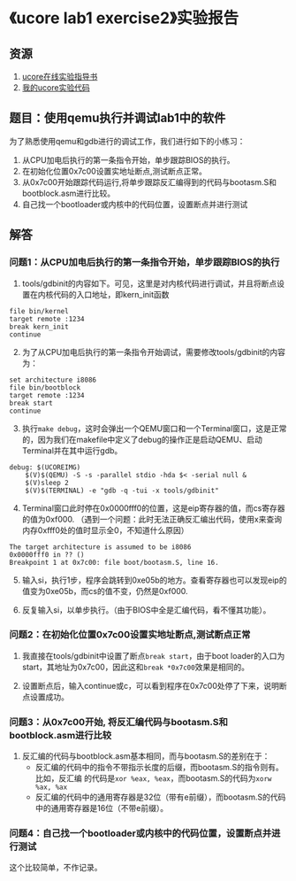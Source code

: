 # 《ucore lab1 exercise2》实验报告

## 资源

1. [ucore在线实验指导书](https://chyyuu.gitbooks.io/ucore_os_docs/content/)
2. [我的ucore实验代码](https://github.com/whl1729/ucore_os_lab)

## 题目：使用qemu执行并调试lab1中的软件
为了熟悉使用qemu和gdb进行的调试工作，我们进行如下的小练习：

1. 从CPU加电后执行的第一条指令开始，单步跟踪BIOS的执行。
2. 在初始化位置0x7c00设置实地址断点,测试断点正常。
3. 从0x7c00开始跟踪代码运行,将单步跟踪反汇编得到的代码与bootasm.S和bootblock.asm进行比较。
4. 自己找一个bootloader或内核中的代码位置，设置断点并进行测试

## 解答

### 问题1：从CPU加电后执行的第一条指令开始，单步跟踪BIOS的执行

1. tools/gdbinit的内容如下。可见，这里是对内核代码进行调试，并且将断点设置在内核代码的入口地址，即kern_init函数
```
file bin/kernel
target remote :1234
break kern_init
continue
```

2. 为了从CPU加电后执行的第一条指令开始调试，需要修改tools/gdbinit的内容为：
```
set architecture i8086
file bin/bootblock
target remote :1234
break start
continue
```

3. 执行`make debug`，这时会弹出一个QEMU窗口和一个Terminal窗口，这是正常的，因为我们在makefile中定义了debug的操作正是启动QEMU、启动Terminal并在其中运行gdb。
```
debug: $(UCOREIMG)
	$(V)$(QEMU) -S -s -parallel stdio -hda $< -serial null &
	$(V)sleep 2
	$(V)$(TERMINAL) -e "gdb -q -tui -x tools/gdbinit"
```

4. Terminal窗口此时停在0x0000fff0的位置，这是eip寄存器的值，而cs寄存器的值为0xf000. （遇到一个问题：此时无法正确反汇编出代码，使用x来查询内存0xfff0处的值时显示全0，不知道什么原因）
```
The target architecture is assumed to be i8086
0x0000fff0 in ?? ()
Breakpoint 1 at 0x7c00: file boot/bootasm.S, line 16.
```

5. 输入si，执行1步，程序会跳转到0xe05b的地方。查看寄存器也可以发现eip的值变为0xe05b，而cs的值不变，仍然是0xf000.

6. 反复输入si，以单步执行。（由于BIOS中全是汇编代码，看不懂其功能）。

### 问题2：在初始化位置0x7c00设置实地址断点,测试断点正常

1. 我直接在tools/gdbinit中设置了断点`break start`，由于boot loader的入口为start，其地址为0x7c00，因此这和`break *0x7c00`效果是相同的。

2. 设置断点后，输入continue或c，可以看到程序在0x7c00处停了下来，说明断点设置成功。

### 问题3：从0x7c00开始, 将反汇编代码与bootasm.S和bootblock.asm进行比较

1. 反汇编的代码与bootblock.asm基本相同，而与bootasm.S的差别在于：
    - 反汇编的代码中的指令不带指示长度的后缀，而bootasm.S的指令则有。比如，反汇编 的代码是`xor %eax, %eax`，而bootasm.S的代码为`xorw %ax, %ax`
    - 反汇编的代码中的通用寄存器是32位（带有e前缀），而bootasm.S的代码中的通用寄存器是16位（不带e前缀）。

### 问题4：自己找一个bootloader或内核中的代码位置，设置断点并进行测试

这个比较简单，不作记录。
